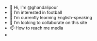 - 👋 Hi, I’m @ghandalipour
- 👀 I’m interested in football 
- 🌱 I’m currently learning English-speaking 
- 💞️ I’m looking to collaborate on this site
- 📫 How to reach me media
-  

<!---
ghandalipour/ghandalipour is a ✨ special ✨ repository because its `README.md` (this file) appears on your GitHub profile.
You can click the Preview link to take a look at your changes.
--->
